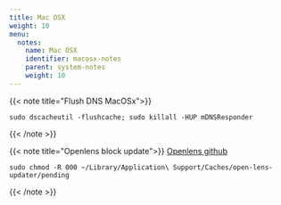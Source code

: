 ```yaml
---
title: Mac OSX
weight: 10
menu:
  notes:
    name: Mac OSX
    identifier: macosx-notes
    parent: system-notes
    weight: 10
---
```


{{< note title="Flush DNS MacOSx">}}
```shell
sudo dscacheutil -flushcache; sudo killall -HUP mDNSResponder
```

{{< /note >}}

{{< note title="Openlens block update">}}
[Openlens github](https://github.com/MuhammedKalkan/OpenLens)
```shell
sudo chmod -R 000 ~/Library/Application\ Support/Caches/open-lens-updater/pending
```

{{< /note >}}